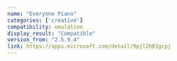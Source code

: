 ```yaml
---
name: "Everyone Piano"
categories: ['creative']
compatibility: emulation
display_result: "Compatible"
version_from: "2.5.9.4"
link: https://apps.microsoft.com/detail/9pjl2h83gcpj
---
```


